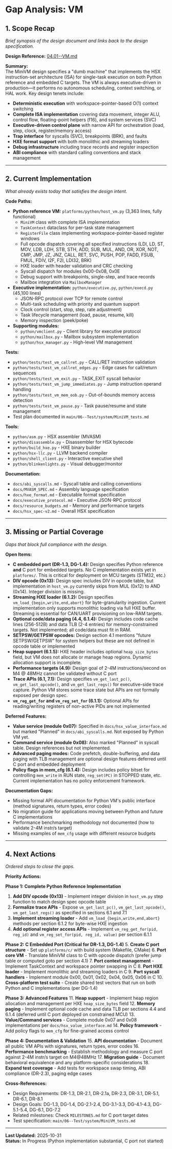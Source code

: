 # Gap Analysis: VM

## 1. Scope Recap

_Brief synopsis of the design document and links back to the design specification._

**Design Reference:** [04.01--VM.md](../../../04--Design/04.01--VM.md)

**Summary:**  
The MiniVM design specifies a "dumb machine" that implements the HSX instruction-set architecture (ISA) for single-task execution on both Python reference and embedded C targets. The VM is always executive-driven in production—it performs no autonomous scheduling, context switching, or HAL work. Key design tenets include:

- **Deterministic execution** with workspace-pointer-based O(1) context switching
- **Complete ISA implementation** covering data movement, integer ALU, control flow, floating-point helpers (f16), and system services (SVC)
- **Executive-driven control plane** with narrow API for orchestration (load, step, clock, register/memory access)
- **Trap interface** for syscalls (SVC), breakpoints (BRK), and faults
- **HXE format support** with both monolithic and streaming loaders
- **Debug infrastructure** including trace records and register inspection
- **ABI compliance** with standard calling conventions and stack management

---

## 2. Current Implementation

_What already exists today that satisfies the design intent._

**Code Paths:**
- **Python reference VM:** `platforms/python/host_vm.py` (3,363 lines, fully functional)
  - `MiniVM` class with complete ISA implementation
  - `TaskContext` dataclass for per-task state management
  - `RegisterFile` class implementing workspace-pointer-based register windows
  - Full opcode dispatch covering all specified instructions (LDI, LD, ST, MOV, LDB, LDH, STB, STH, ADD, SUB, MUL, AND, OR, XOR, NOT, CMP, JMP, JZ, JNZ, CALL, RET, SVC, PUSH, POP, FADD, FSUB, FMUL, FDIV, I2F, F2I, LDI32, BRK)
  - HXE loader with header validation and CRC checking
  - Syscall dispatch for modules 0x00-0x08, 0x0E
  - Debug support with breakpoints, single-step, and trace records
  - Mailbox integration via `MailboxManager`
- **Executive implementation:** `python/executive.py`, `python/execd.py` (45,100 lines)
  - JSON-RPC protocol over TCP for remote control
  - Multi-task scheduling with priority and quantum support
  - Clock control (start, stop, step, rate adjustment)
  - Task lifecycle management (load, pause, resume, kill)
  - Memory inspection (peek/poke)
- **Supporting modules:**
  - `python/vmclient.py` - Client library for executive protocol
  - `python/mailbox.py` - Mailbox subsystem implementation
  - `python/hsx_manager.py` - High-level VM management

**Tests:**
- `python/tests/test_vm_callret.py` - CALL/RET instruction validation
- `python/tests/test_vm_callret_edges.py` - Edge cases for call/return sequences
- `python/tests/test_vm_exit.py` - TASK_EXIT syscall behavior
- `python/tests/test_vm_jump_immediates.py` - Jump instruction operand handling
- `python/tests/test_vm_mem_oob.py` - Out-of-bounds memory access detection
- `python/tests/test_vm_pause.py` - Task pause/resume and state management
- Test plan documented in `main/06--Test/system/MiniVM_tests.md`

**Tools:**
- `python/asm.py` - HSX assembler (MVASM)
- `python/disassemble.py` - Disassembler for HSX bytecode
- `python/build_hxe.py` - HXE binary builder
- `python/hsx-llc.py` - LLVM backend compiler
- `python/shell_client.py` - Interactive executive shell
- `python/blinkenlights.py` - Visual debugger/monitor

**Documentation:**
- `docs/abi_syscalls.md` - Syscall table and calling conventions
- `docs/MVASM_SPEC.md` - Assembly language specification
- `docs/hxe_format.md` - Executable format specification
- `docs/executive_protocol.md` - Executive JSON-RPC protocol
- `docs/resource_budgets.md` - Memory and performance targets
- `docs/hsx_spec-v2.md` - Overall HSX specification

---

## 3. Missing or Partial Coverage

_Gaps that block full compliance with the design._

**Open Items:**
- **C embedded port (DR-1.3, DG-1.4):** Design specifies Python reference **and** C port for embedded targets. No C implementation exists yet in `platforms/`. This is critical for deployment on MCU targets (STM32, etc.)
- **DIV opcode (0x13):** Design spec includes DIV in opcode table, but implementation in `host_vm.py` currently skips from MUL (0x12) to AND (0x14). Integer division is missing.
- **Streaming HXE loader (6.1.2):** Design specifies `vm_load_{begin,write,end,abort}` for byte-granularity ingestion. Current implementation only supports monolithic loading via full HXE buffer. Streaming is essential for CAN/UART provisioning on low-RAM targets.
- **Optional code/data paging (4.4, 6.1.4):** Design includes code cache lines (256-512B) and data TLB (2-4 entries) for memory-constrained targets. Not implemented; all code/data must fit in RAM.
- **SETPSW/GETPSW opcodes:** Design section 4.1 mentions "future SETPSW/GETPSW" for system helpers but these are not defined in opcode table or implemented
- **Heap support (6.1.5):** HXE header includes optional `heap_size_bytes` field, but VM does not allocate or manage heap regions. Dynamic allocation support is incomplete.
- **Performance targets (4.9):** Design goal of 2-4M instructions/second on M4 @ 48MHz cannot be validated without C port
- **Trace APIs (6.1, 7.1):** Design specifies `vm_get_last_pc()`, `vm_get_last_opcode()`, and `vm_get_last_regs()` for executive-side trace capture. Python VM stores some trace state but APIs are not formally exposed per design spec.
- **`vm_reg_get_for` and `vm_reg_set_for` (6.1.1):** Optional APIs for reading/writing registers of non-active PIDs are not implemented

**Deferred Features:**
- **Value service (module 0x07):** Specified in `docs/hsx_value_interface.md` but marked "Planned" in `docs/abi_syscalls.md`. Not exposed by Python VM yet.
- **Command service (module 0x08):** Also marked "Planned" in syscall table. Design references but not implemented.
- **Advanced paging modes:** Code prefetch, double-buffering, and data paging with TLB management are optional design features deferred until C port and embedded deployment
- **Policy flags in mem_cfg (6.1.4):** Design includes policy bitset for controlling `mem_write` in RUN state, `reg_set(PC)` in STOPPED state, etc. Current implementation has no policy enforcement framework.

**Documentation Gaps:**
- Missing formal API documentation for Python VM's public interface (method signatures, return types, error codes)
- No migration guide for applications moving between Python and future C implementations
- Performance benchmarking methodology not documented (how to validate 2-4M instr/s target)
- Missing examples of `mem_cfg` usage with different resource budgets

---

## 4. Next Actions

_Ordered steps to close the gaps._

**Priority Actions:**

**Phase 1: Complete Python Reference Implementation**
1. **Add DIV opcode (0x13)** - Implement integer division in `host_vm.py` step function to match design spec opcode table
2. **Formalize trace APIs** - Expose `vm_get_last_pc()`, `vm_get_last_opcode()`, `vm_get_last_regs()` as specified in sections 6.1 and 7.1
3. **Implement streaming loader** - Add `vm_load_{begin,write,end,abort}` methods per section 6.1.2 for byte-wise HXE ingestion
4. **Add optional register access APIs** - Implement `vm_reg_get_for(pid, reg_id)` and `vm_reg_set_for(pid, reg_id, value)` per section 6.1.1

**Phase 2: C Embedded Port (Critical for DR-1.3, DG-1.4)**
5. **Create C port structure** - Set up `platforms/c/` with build system (Makefile, CMake)
6. **Port core VM** - Translate MiniVM class to C with opcode dispatch (prefer jump table or computed goto per section 4.1)
7. **Port context management** - Implement TaskContext and workspace pointer swapping in C
8. **Port HXE loader** - Implement monolithic and streaming loaders in C
9. **Port syscall handlers** - Implement module 0x00, 0x01, 0x02, 0x04, 0x05, 0x06 in C
10. **Cross-platform test suite** - Create shared test vectors that run on both Python and C implementations (per DG-1.4)

**Phase 3: Advanced Features**
11. **Heap support** - Implement heap region allocation and management per HXE `heap_size_bytes` field
12. **Memory paging** - Implement optional code cache and data TLB per sections 4.4 and 6.1.4 (deferred until C port deployed on constrained MCU)
13. **Value/Command services** - Complete module 0x07 and 0x08 implementations per `docs/hsx_value_interface.md`
14. **Policy framework** - Add policy flags to `mem_cfg` for fine-grained access control

**Phase 4: Documentation & Validation**
15. **API documentation** - Document all public VM APIs with signatures, return types, error codes
16. **Performance benchmarking** - Establish methodology and measure C port against 2-4M instr/s target on M4@48MHz
17. **Migration guide** - Document behavioral equivalence and any platform-specific considerations
18. **Expand test coverage** - Add tests for workspace swap timing, ABI compliance (DR-2.3), paging edge cases

**Cross-References:**
- Design Requirements: DR-1.3, DR-2.1, DR-2.1a, DR-2.3, DR-3.1, DR-5.1, DR-6.1, DR-8.1
- Design Goals: DG-1.3, DG-1.4, DG-2.1-2.4, DG-3.1-3.3, DG-4.1-4.3, DG-5.1-5.4, DG-6.1, DG-7.2
- Related milestones: Check `MILESTONES.md` for C port target dates
- Test specification: `main/06--Test/system/MiniVM_tests.md`

---

**Last Updated:** 2025-10-31  
**Status:** In Progress (Python implementation substantial, C port not started)
